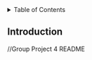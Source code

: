 <div id="top"></div>
<!-- HEADER -->
<!-- TABLE OF CONTENTS -->
<details>
  <summary>Table of Contents</summary>
  <ol>
    <li>
      <a href="#introduction">Introduction</a>
    </li>
  </ol>
</details>

<!-- INTRODUCTION -->
## Introduction

//Group Project 4 README